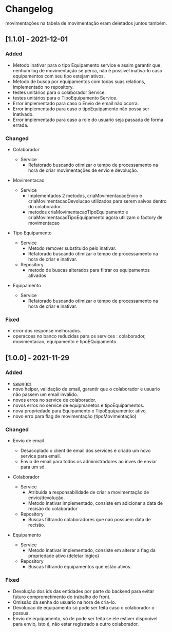 # Changelog

movimentações na tabela de movimentação eram deletados juntos também.
## [1.1.0] - 2021-12-01

### Added
- Metodo inativar para o tipo Equipamento service e assim garantir que nenhum log de movimentação se perca, não é possivel inativa-lo caso equipamentos com seu tipo estejam ativos.
- Metodo de busca por equipamentos com todas suas relations, implementado no repository.
- testes unitários para o colaborador Service.
- testes unitários para o TipoEquipamento Service.
- Error implementado para caso o Envio de email não ocorra.
- Error implementado para caso o tipoEquipamento não possa ser inativado.
- Error implementado para caso a role do usuario seja passada de forma errada.

### Changed

- Colaborador    
    - Service
        - Refatorado buscando otimizar o tempo de processamento na hora de criar movimentações de envio e devolução.

- Movimentacao    
    - Service
        - Implementados 2 metodos, criaMovimentacaoEnvio e criaMovimentacaoDevolucao utilizados para serem salvos dentro do colaborador.
        - metodos criaMovimentacaoTipoEquipamento e criaMovimentacaoTipoEquipamento agora utilizam o factory de movimentacao
        
- Tipo Equipamento    
    - Service
        - Metodo remover substituido pelo inativar.
        - Refatorado buscando otimizar o tempo de processamento na hora de criar e inativar.
    - Repository
        - metodo de buscas alterados para filtrar os equipamentos ativados

- Equipamento 
    - Service
        - Refatorado buscando otimizar o tempo de processamento na hora de criar e inativar.
 


### Fixed

- error dos response melhorados.
- operacoes no banco reduzidas para os services : colaborador, movimentacao, equipamento e tipoEQuipamento.

## [1.0.0] - 2021-11-29

### Added
- [swagger](https://app.swaggerhub.com/apis-docs/grupo_undefined/Projeto-Inventario-Raro-Academy/1.0.0)
- novo helper, validação de email, garantir que o colaborador e usuario não passem um email inválido.
- novos erros no service de colaborador.
- novos erros no service de equipmanetos e tipoEquipamentos.
- nova propriedade para Equipamento e TipoEquipamento: ativo.
- novo erro para flag de movimentação (tipoMovimentação)

### Changed
- Envio de email
    - Desacoplado o client de email dos services e criado um novo service para email.
    - Envio de email para todos os administradores ao inves de enviar para um só.

- Colaborador    
    - Service
        - Atribuida a responsabilidade de criar a movimentação de envio/devolução.
        - Metodo inativar implementado, consiste em adicionar a data de recisão do colaborador
    - Repository
        - Buscas filtrando colaboradores que nao possuem data de recisão.

- Equipamento    
    - Service
        - Metodo inativar implementado, consiste em alterar a flag da propriedade ativo (deletar lógico)
    - Repository
        - Buscas filtrando equipamentos que estão ativos.


### Fixed

- Devolução dos ids das entidades por parte do backend para evitar futuro comprometimento do trabalho do front.
- Omissão da senha do usuario na hora de cria-lo.
- Devolucao de equipamento só pode ser feita caso o colaborador o possua.
- Envio de equipamento, só de pode ser feita se ele estiver disponivel para envio, isto é, não estar registrado a outro colaborador.
